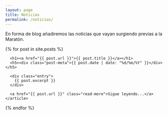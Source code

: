 ```yaml
---
layout: page
title: Noticias
permalink: /noticias/
---
```


En forma de blog añadiremos las noticias que vayan surgiendo previas a la Maratón.

<div class="posts">
  {% for post in site.posts %}
    <article class="post">

      <h1><a href="{{ post.url }}">{{ post.title }}</a></h1>
      <h5><div class="post-meta">{{ post.date | date: "%d/%m/%Y" }}</div></h5>

      <div class="entry">
        {{ post.excerpt }}
      </div>

      <a href="{{ post.url }}" class="read-more">Sigue leyendo...</a>
    </article>
  {% endfor %}
</div>
